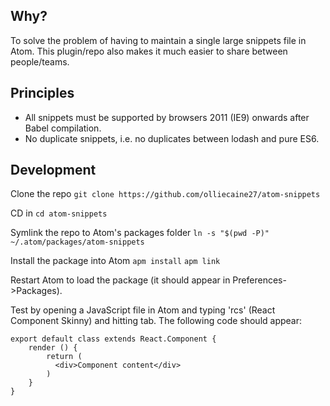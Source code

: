 ## Why?

To solve the problem of having to maintain a single large snippets file in Atom. This plugin/repo also makes it much easier to share between people/teams.

## Principles

- All snippets must be supported by browsers 2011 (IE9) onwards after Babel compilation.
- No duplicate snippets, i.e. no duplicates between lodash and pure ES6.

## Development

Clone the repo
`git clone https://github.com/olliecaine27/atom-snippets`

CD in
`cd atom-snippets`

Symlink the repo to Atom's packages folder
`ln -s "$(pwd -P)" ~/.atom/packages/atom-snippets`

Install the package into Atom
`apm install`
`apm link`

Restart Atom to load the package (it should appear in Preferences->Packages).

Test by opening a JavaScript file in Atom and typing 'rcs' (React Component Skinny) and hitting tab. The following code should appear:

```import React from 'react'
export default class extends React.Component {
    render () {
        return (
          <div>Component content</div>
        )
    }
}
```
